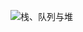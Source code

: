 ![栈、队列与堆](https://user-images.githubusercontent.com/58321592/206824773-94824b2d-bb49-4286-acac-63a82aa5faa5.png)
